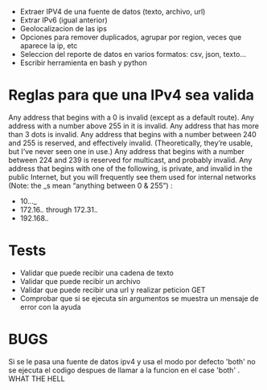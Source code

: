 - Extraer IPV4 de una fuente de datos (texto, archivo, url)
- Extrar IPv6 (igual anterior)
- Geolocalizacion de las ips
- Opciones para remover duplicados, agrupar por region, veces que aparece la ip, etc
- Seleccion del reporte de datos en varios formatos: csv, json, texto...
- Escribir herramienta en bash y python

# Reglas para que una IPv4 sea valida

Any address that begins with a 0 is invalid (except as a default route).
Any address with a number above 255 in it is invalid.
Any address that has more than 3 dots is invalid.
Any address that begins with a number between 240 and 255 is reserved, and effectively invalid. (Theoretically, they’re usable, but I’ve never seen one in use.)
Any address that begins with a number between 224 and 239 is reserved for multicast, and probably invalid.
Any address that begins with one of the following, is private, and invalid in the public Internet, but you will frequently see them used for internal networks (Note: the \_s mean “anything between 0 & 255”) :

- 10._._.\_
- 172.16._._ through 172.31._._
- 192.168._._

# Tests

- Validar que puede recibir una cadena de texto
- Validar que puede recibir un archivo
- Validar que puede recibir una url y realizar peticion GET
- Comprobar que si se ejecuta sin argumentos se muestra un mensaje de error con la ayuda

# BUGS

Si se le pasa una fuente de datos ipv4 y usa el modo por defecto 'both' no se ejecuta el codigo despues de llamar a la funcion en el case 'both'
. WHAT THE HELL
